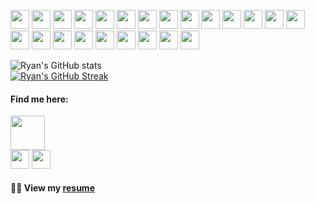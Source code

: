 <!-- Thank you for inspecting my code! Connect with me at dev@ryanbiondo.com -->
<p>
  <img src="https://img.shields.io/badge/-HTML-E34F26?style=for-the-badge&logo=HTML5&logoColor=white" height="30"/>
  <img src="https://img.shields.io/badge/-CSS-1565C0?style=for-the-badge&logo=CSS3&logoColor=white" height="30"/>
  <img src="https://img.shields.io/badge/-JavaScript-323330?style=for-the-badge&logo=javascript&logoColor=white" height="30"/>
  <img src="https://img.shields.io/badge/-TypeScript-4527A0?style=for-the-badge&logo=TypeScript&logoColor=white" height="30"/>
  <img src="https://img.shields.io/badge/-jQuery-00838F?style=for-the-badge&logo=jQuery&logoColor=white" height="30"/> 
  <img src="https://img.shields.io/badge/-React.js-1E88E5?style=for-the-badge&logo=React&logoColor=white" height="30"/>
  <img src="https://img.shields.io/badge/-Node.js-2E7D32?style=for-the-badge&logo=Node.js&logoColor=white" height="30"/>
  <img src="https://img.shields.io/badge/-Next.js-000000?style=for-the-badge&logo=Next.js&logoColor=white" height="30"/>
  <img src="https://img.shields.io/badge/-Three.js-4E342E?style=for-the-badge&logo=Three.js&logoColor=white" height="30"/>
  <img src="https://img.shields.io/badge/-SASS-D81B60?style=for-the-badge&logo=SASS&logoColor=white" height="30"/>
  <img src="https://img.shields.io/badge/-Bootstrap-6A1B9A?style=for-the-badge&logo=Bootstrap&logoColor=white" height="30"/>
  <img src="https://img.shields.io/badge/-Tailwind_CSS-00695C?style=for-the-badge&logo=Tailwind-CSS&logoColor=white" height="30"/>
  <img src="https://img.shields.io/badge/-Chakra_UI-3E2723?style=for-the-badge&logo=Chakra-UI&logoColor=white" height="30"/>
  <img src="https://img.shields.io/badge/-DaisyUI-FF6F00?style=for-the-badge&logo=DaisyUI&logoColor=white" height="30"/>
  <img src="https://img.shields.io/badge/-RadixUI-E91E631?style=for-the-badge&logo=radix-ui&logoColor=white" height="30"/>
  <img src="https://img.shields.io/badge/-MySQL-283593?style=for-the-badge&logo=mysql&logoColor=white" height="30"/>
  <img src="https://img.shields.io/badge/-Prisma-424242?style=for-the-badge&logo=prisma&logoColor=white" height="30"/>
  <img src="https://img.shields.io/badge/-Zod-558B2F?style=for-the-badge&logo=zod&logoColor=white" height="30"/>
  <img src="https://img.shields.io/badge/-SQL-1B5E20?style=for-the-badge&logo=sqlite&logoColor=white" height="30"/>
  <img src="https://img.shields.io/badge/-Intune-BF360C?style=for-the-badge&logo=codementor&logoColor=white" height="30"/>
  <img src="https://img.shields.io/badge/-Jamf-1976D2?style=for-the-badge&logo=apple&logoColor=white" height="30"/>
  <img src="https://img.shields.io/badge/-Asana-FF6347?style=for-the-badge&logo=asana&logoColor=white" height="30"/>
  <img src="https://img.shields.io/badge/-Git-7C3AED?style=for-the-badge&logo=git&logoColor=white" height="30"/>
</p>

![Ryan's GitHub stats](https://github-readme-stats.vercel.app/api?username=Ryan-Biondo&hide=stars,contribs,issues&show_icons=true&theme=tokyonight)
<br />
[![Ryan's GitHub Streak](https://streak-stats.demolab.com/?user=Ryan-Biondo&theme=tokyonight)](https://git.io/streak-stats)
<br />

#### Find me here:
<a href="https://ryanbiondo.com"><img src="https://img.shields.io/badge/-Portfolio-5432a8?&style=for-the-badge&logo=startrek&logoColor=white" height="54.5" /></a>
<br />
  <a href="https://www.linkedin.com/in/ryan-biondo/"><img src="https://img.shields.io/badge/LinkedIn-%230077B5.svg?&style=for-the-badge&logo=linkedin&logoColor=white" height="30" /></a>
  <a href="https://x.com/RyanBiondo/"><img src="https://img.shields.io/badge/(Twitter)-%231DA1F2.svg?&style=for-the-badge&logo=x&logoColor=white" height="30" /></a>
<br />
#### 👨‍💼 View my [resume](https://ryanbiondo.com/resume)
